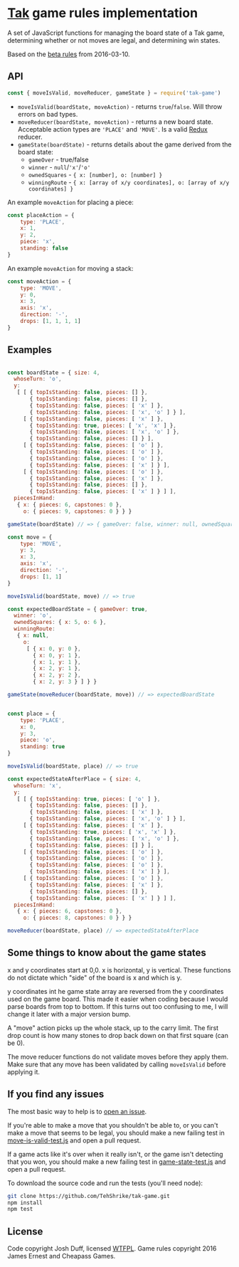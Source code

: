 # [Tak](http://cheapass.com/games/tak) game rules implementation

A set of JavaScript functions for managing the board state of a Tak game, determining whether or not moves are legal, and determining win states.

Based on the [beta rules](http://cheapass.com/sites/default/files/TakBetaRules3-10-16.pdf) from 2016-03-10.

## API

```js
const { moveIsValid, moveReducer, gameState } = require('tak-game')
```

- `moveIsValid(boardState, moveAction)` - returns `true`/`false`.  Will throw errors on bad types.
- `moveReducer(boardState, moveAction)` - returns a new board state.  Acceptable action types are `'PLACE'` and `'MOVE'`.  Is a valid [Redux](http://redux.js.org/) reducer.
- `gameState(boardState)` - returns details about the game derived from the board state:
	- `gameOver` - true/false
	- `winner` - `null`/`'x'`/`'o'`
	- `ownedSquares` - `{ x: [number], o: [number] }`
	- `winningRoute` - `{ x: [array of x/y coordinates], o: [array of x/y coordinates] }`

An example `moveAction` for placing a piece:
```js
const placeAction = {
	type: 'PLACE',
	x: 1,
	y: 2,
	piece: 'x',
	standing: false
}
```

An example `moveAction` for moving a stack:
```js
const moveAction = {
	type: 'MOVE',
	y: 0,
	x: 3,
	axis: 'x',
	direction: '-',
	drops: [1, 1, 1, 1]
}
```

## Examples

```js

const boardState = { size: 4,
  whoseTurn: 'o',
  y:
   [ [ { topIsStanding: false, pieces: [] },
       { topIsStanding: false, pieces: [] },
       { topIsStanding: false, pieces: [ 'x' ] },
       { topIsStanding: false, pieces: [ 'x', 'o' ] } ],
     [ { topIsStanding: false, pieces: [ 'x' ] },
       { topIsStanding: true, pieces: [ 'x', 'x' ] },
       { topIsStanding: false, pieces: [ 'x', 'o' ] },
       { topIsStanding: false, pieces: [] } ],
     [ { topIsStanding: false, pieces: [ 'o' ] },
       { topIsStanding: false, pieces: [ 'o' ] },
       { topIsStanding: false, pieces: [ 'o' ] },
       { topIsStanding: false, pieces: [ 'x' ] } ],
     [ { topIsStanding: false, pieces: [ 'o' ] },
       { topIsStanding: false, pieces: [ 'x' ] },
       { topIsStanding: false, pieces: [] },
       { topIsStanding: false, pieces: [ 'x' ] } ] ],
  piecesInHand:
   { x: { pieces: 6, capstones: 0 },
     o: { pieces: 9, capstones: 0 } } }

gameState(boardState) // => { gameOver: false, winner: null, ownedSquares: { x: 5, o: 6 }, winningRoute: { x: null, o: null } }

const move = {
	type: 'MOVE',
	y: 3,
	x: 3,
	axis: 'x',
	direction: '-',
	drops: [1, 1]
}

moveIsValid(boardState, move) // => true

const expectedBoardState = { gameOver: true,
  winner: 'o',
  ownedSquares: { x: 5, o: 6 },
  winningRoute:
   { x: null,
     o:
      [ { x: 0, y: 0 },
        { x: 0, y: 1 },
        { x: 1, y: 1 },
        { x: 2, y: 1 },
        { x: 2, y: 2 },
        { x: 2, y: 3 } ] } }

gameState(moveReducer(boardState, move)) // => expectedBoardState


const place = {
	type: 'PLACE',
	x: 0,
	y: 3,
	piece: 'o',
	standing: true
}

moveIsValid(boardState, place) // => true

const expectedStateAfterPlace = { size: 4,
  whoseTurn: 'x',
  y:
   [ [ { topIsStanding: true, pieces: [ 'o' ] },
       { topIsStanding: false, pieces: [] },
       { topIsStanding: false, pieces: [ 'x' ] },
       { topIsStanding: false, pieces: [ 'x', 'o' ] } ],
     [ { topIsStanding: false, pieces: [ 'x' ] },
       { topIsStanding: true, pieces: [ 'x', 'x' ] },
       { topIsStanding: false, pieces: [ 'x', 'o' ] },
       { topIsStanding: false, pieces: [] } ],
     [ { topIsStanding: false, pieces: [ 'o' ] },
       { topIsStanding: false, pieces: [ 'o' ] },
       { topIsStanding: false, pieces: [ 'o' ] },
       { topIsStanding: false, pieces: [ 'x' ] } ],
     [ { topIsStanding: false, pieces: [ 'o' ] },
       { topIsStanding: false, pieces: [ 'x' ] },
       { topIsStanding: false, pieces: [] },
       { topIsStanding: false, pieces: [ 'x' ] } ] ],
  piecesInHand:
   { x: { pieces: 6, capstones: 0 },
     o: { pieces: 8, capstones: 0 } } }

moveReducer(boardState, place) // => expectedStateAfterPlace

```

## Some things to know about the game states

x and y coordinates start at 0,0.  x is horizontal, y is vertical.  These functions do not dictate which "side" of the board is x and which is y.

y coordinates int he game state array are reversed from the y coordinates used on the game board.  This made it easier when coding because I would parse boards from top to bottom.  If this turns out too confusing to me, I will change it later with a major version bump.

A "move" action picks up the whole stack, up to the carry limit.  The first drop count is how many stones to drop back down on that first square (can be 0).

The move reducer functions do not validate moves before they apply them.  Make sure that any move has been validated by calling `moveIsValid` before applying it.

## If you find any issues

The most basic way to help is to [open an issue](https://github.com/TehShrike/tak-game/issues).

If you're able to make a move that you shouldn't be able to, or you can't make a move that seems to be legal, you should make a new failing test in [move-is-valid-test.js](https://github.com/TehShrike/tak-game/blob/master/test/move-is-valid-test.js) and open a pull request.

If a game acts like it's over when it really isn't, or the game isn't detecting that you won, you should make a new failing test in [game-state-test.js](https://github.com/TehShrike/tak-game/blob/master/test/game-state-test.js) and open a pull request.

To download the source code and run the tests (you'll need node):

```sh
git clone https://github.com/TehShrike/tak-game.git
npm install
npm test
```

## License

Code copyright Josh Duff, licensed [WTFPL](http://wtfpl2.com).  Game rules copyright 2016 James Ernest and Cheapass Games.
